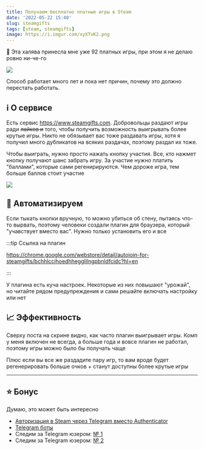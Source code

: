 ```yaml
---
title: Получаем бесплатно платные игры в Steam
date: '2022-05-22 15:40'
slug: steamgifts
tags: [steam, steamgifts]
image: https://i.imgur.com/xyXTvK2.png
---
```


🤑 Эта халява принесла мне уже 92 платных игры, при этом я не делаю ровно ни-че-го

![](https://i.imgur.com/TlERCAi.png)

Способ работает много лет и пока нет причин, почему это должно перестать работать.

<!--truncate-->

## ℹ️ О сервисе
Есть сервис https://www.steamgifts.com. Добровольцы раздают игры ради ~~лайков и~~ того, чтобы получить возможность выигрывать более крутые игры. Никто не обязывает вас тоже раздавать игры, хотя я получил много дубликатов на всяких раздачах, поэтому раздал их тоже.

Чтобы выиграть, нужно просто нажать кнопку участия. Все, кто нажмет кнопку получают шанс забрать игру. За участие нужно платить "баллами", которые сами регенирируются. Чем дороже игра, тем больше баллов стоит участие

![](https://i.imgur.com/xyXTvK2.png)

## 🤖 Автоматизируем
Если тыкать кнопки вручную, то можно убиться об стену, пытаясь что-то вырвать, поэтому человеки создали плагин для браузера, который "учавствует вместо вас". Нужно только установить его и все

:::tip Ссылка на плагин

https://chrome.google.com/webstore/detail/autojoin-for-steamgifts/bchhlccjhoedhhegglilngpbnldfcidc?hl=en

:::

У плагина есть куча настроек. Некоторые из них повышают "урожай", но читайте рядом предупреждения и сами решайте включать настройку или нет

## 📈 Эффективность
Сверху поста на скрине видно, как часто плагин выигрывает игры. Комп у меня включен не всегда, а больше года и вовсе плагин не работал, поэтому игры можно было бы получать чаще

Плюс если вы все же раздадите пару игр, то вам вроде будет регенерировать больше очков + станут доступны более крутые игры

---

## ⭐️ Бонус
Думаю, это может быть интересно
- [Авторизация в Steam через Telegram вместо Authenticator](2020-01-29-steam-telegram-authenticator.md)
- [Telegram боты](/docs/telegram/bots)
- Следим за Telegram юзером: [№ 1](2022-05-19-telegram-osint.md)
- Следим за Telegram юзером: [№ 2](2020-12-23-telegram-online-chart.md)

